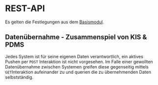 # REST-API

Es gelten die Festlegungen aus dem [Basismodul](https://simplifier.net/guide/implementierungsleitfadenisik-basismodul/I-markdown-UebergreifendeFestlegungen-UebergreifendeFestlegungen-Rest?version=current).

## Datenübernahme - Zusammenspiel von KIS & PDMS

Jedes System ist für seine eigenen Daten verantwortlich, ein aktives Pushen per `POST` Interaktion ist nicht vorgesehen. Im Falle einer gewollten Datenübernahme zwischen Systemen greifen diese gegenseitig mittels `GET`Interaktion aufeinander zu und querien die zu übernehmenden Daten selbstständig.